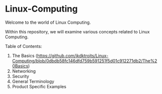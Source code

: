 # Linux-Computing
Welcome to the world of Linux Computing.

Within this repository, we will examine various concepts related to Linux Computing.

Table of Contents:
1) The Basics (https://github.com/ikdktroits/Linux-Computing/blob/0dbdb58fc146dfd759b591251f5d01c912271db2/The%20Basics)
2) Networking
3) Security
4) General Terminology
5) Product Specific Examples 
